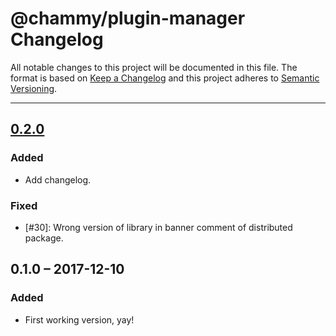 # @chammy/plugin-manager Changelog

All notable changes to this project will be documented in this file.
The format is based on [Keep a Changelog](http://keepachangelog.com/)
and this project adheres to [Semantic Versioning](http://semver.org/).

---

## [0.2.0]
### Added
* Add changelog.

### Fixed
* [#30]: Wrong version of library in banner comment of distributed package.

## 0.1.0 – 2017-12-10
### Added
* First working version, yay!


[0.2.0]: https://github.com/chammyjs/plugin-helper/compare/v0.1.0...v0.2.0

